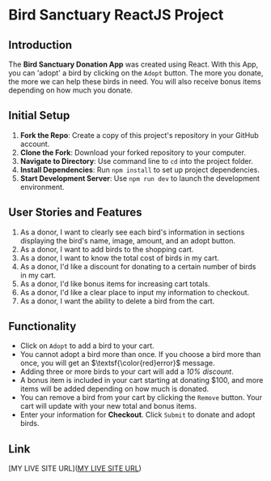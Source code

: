 # Bird Sanctuary ReactJS Project

## Introduction
The **Bird Sanctuary Donation App** was created using React. With this App, you can 'adopt' a bird by clicking on the `Adopt` button. The more you donate, the more we can help these birds in need. You will also receive bonus items depending on how much you donate.

## Initial Setup

1. **Fork the Repo**: Create a copy of this project's repository in your GitHub account.
2. **Clone the Fork**: Download your forked repository to your computer.
3. **Navigate to Directory**: Use command line to `cd` into the project folder.
4. **Install Dependencies**: Run `npm install` to set up project dependencies.
5. **Start Development Server**: Use `npm run dev` to launch the development environment.

## User Stories and Features

1. As a donor, I want to clearly see each bird's information in sections   displaying the bird's name, image, amount, and an adopt button.
1. As a donor, I want to add birds to the shopping cart.
1. As a donor, I want to know the total cost of birds in my cart.
1. As a donor, I'd like a discount for donating to a certain number of birds in my cart.
1. As a donor, I'd like bonus items for increasing cart totals.
1. As a donor, I'd like a clear place to input my information to checkout.
1. As a donor, I want the ability to delete a bird from the cart.

## Functionality
- Click on `Adopt` to add a bird to your cart.
- You cannot adopt a bird more than once. If you choose a bird more than once, you will get an $\textsf{\color{red}error}$ message.
- Adding three or more birds to your cart will add a *10% discount*.
- A bonus item is included in your cart starting at donating $100, and more items will be added depending on how much is donated.
- You can remove a bird from your cart by clicking the `Remove` button. Your cart will update with your new total and bonus items.
- Enter your information for **Checkout**. Click `Submit` to donate and adopt birds.

## Link
[MY LIVE SITE URL]([MY LIVE SITE URL](https://cerulean-cactus-616e3f.netlify.app/))